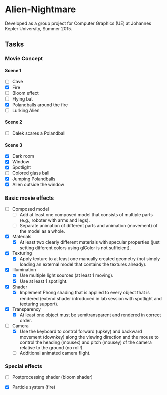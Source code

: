 # Alien-Nightmare

Developed as a group project for Computer Graphics (UE) at Johannes Kepler University, Summer 2015.

## Tasks

### Movie Concept

#### Scene 1
- [ ] Cave
- [x] Fire
- [ ] Bloom effect
- [ ] Flying bat
- [x] Polandballs around the fire
- [ ] Lurking Alien

#### Scene 2
- [ ] Dalek scares a Polandball

#### Scene 3
- [x] Dark room
- [x] Window
- [x] Spotlight
- [ ] Colored glass ball
- [x] Jumping Polandballs
- [x] Alien outside the window

### Basic movie effects

- [ ] Composed model 
	- [ ] Add at least one composed model that consists of multiple parts (e.g., roboter with arms 
and legs). 
	- [ ] Separate animation of different parts and animation (movement) of the model as a whole. 
- [x] Materials 
	- [x] At least two clearly different materials with specular properties (just setting different 
colors using glColor is not sufficient). 
- [x] Texturing 
	- [x] Apply texture to at least one manually created geometry (not simply loading an external 
model that contains the textures already). 
- [x] Illumination 
	- [x] Use multiple light sources (at least 1 moving). 
	- [x] Use at least 1 spot­light. 
- [x] Shader 
	- [x] Implement Phong shading that is applied to every object that is rendered (extend shader 
introduced in lab session with spot­light and texturing support). 
- [x] Transparency 
	- [x] At least one object must be semi­transparent and rendered in correct order. 
- [ ] Camera 
	- [x] Use the keyboard to control forward (up­key) and backward movement (down­key) along 
the viewing direction and the mouse to control the heading (mouse­x) and pitch 
(mouse­y) of the camera relative to the ground (no roll!). 
	- [ ] Additional animated camera flight.

### Special effects
- [ ] Postprocessing shader (bloom shader)
- [x] Particle system (fire)

